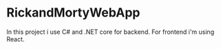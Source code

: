 # RickandMortyWebApp
 In this project i use C# and .NET core for backend.
 For frontend i'm using React.
